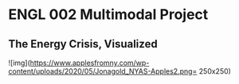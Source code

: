
# ENGL 002 Multimodal Project
## The Energy Crisis, Visualized


![img](https://www.applesfromny.com/wp-content/uploads/2020/05/Jonagold_NYAS-Apples2.png= 250x250)



